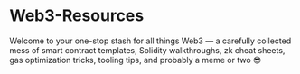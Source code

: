 # Web3-Resources
Welcome to your one-stop stash for all things Web3 — a carefully collected mess of smart contract templates, Solidity walkthroughs, zk cheat sheets, gas optimization tricks, tooling tips, and probably a meme or two 😎
